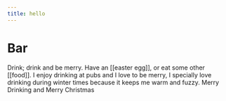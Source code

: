 ```yaml
---
title: hello
---
```


# Bar

Drink; drink and be merry. Have an [[easter egg]], or eat some other [[food]].
I enjoy drinking at pubs and I love to be merry, I specially love drinking during winter times because it keeps me warm and fuzzy.
Merry Drinking and Merry Christmas